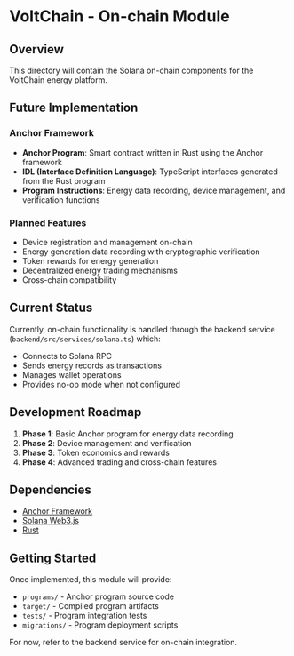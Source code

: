 # VoltChain - On-chain Module

## Overview

This directory will contain the Solana on-chain components for the VoltChain energy platform.

## Future Implementation

### Anchor Framework
- **Anchor Program**: Smart contract written in Rust using the Anchor framework
- **IDL (Interface Definition Language)**: TypeScript interfaces generated from the Rust program
- **Program Instructions**: Energy data recording, device management, and verification functions

### Planned Features
- Device registration and management on-chain
- Energy generation data recording with cryptographic verification
- Token rewards for energy generation
- Decentralized energy trading mechanisms
- Cross-chain compatibility

## Current Status

Currently, on-chain functionality is handled through the backend service (`backend/src/services/solana.ts`) which:
- Connects to Solana RPC
- Sends energy records as transactions
- Manages wallet operations
- Provides no-op mode when not configured

## Development Roadmap

1. **Phase 1**: Basic Anchor program for energy data recording
2. **Phase 2**: Device management and verification
3. **Phase 3**: Token economics and rewards
4. **Phase 4**: Advanced trading and cross-chain features

## Dependencies

- [Anchor Framework](https://www.anchor-lang.com/)
- [Solana Web3.js](https://solana-labs.github.io/solana-web3.js/)
- [Rust](https://rust-lang.org/)

## Getting Started

Once implemented, this module will provide:
- `programs/` - Anchor program source code
- `target/` - Compiled program artifacts
- `tests/` - Program integration tests
- `migrations/` - Program deployment scripts

For now, refer to the backend service for on-chain integration.
